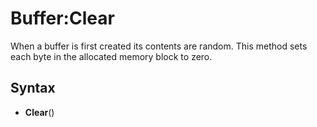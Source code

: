 # Buffer:Clear

When a buffer is first created its contents are random. This method sets each byte in the allocated memory block to zero.

## Syntax

- **Clear**()

